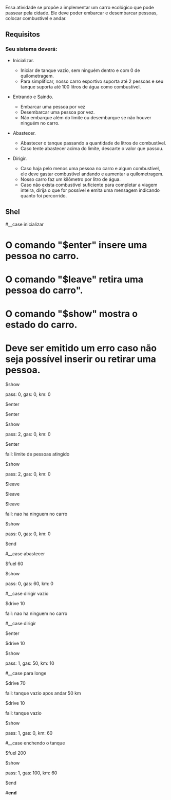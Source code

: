 Essa atividade se propõe a implementar um carro ecológico que pode passear pela cidade. Ele deve poder embarcar e desembarcar pessoas, colocar combustível e andar.

## Requisitos
### Seu sistema deverá:
* Inicializar.
    - Iniciar de tanque vazio, sem ninguém dentro e com 0 de quilometragem.
    - Para simplificar, nosso carro esportivo suporta até 2 pessoas e seu tanque suporta até 100 litros de água como combustível.

* Entrando e Saindo.
    - Embarcar uma pessoa por vez
    - Desembarcar uma pessoa por vez.
    - Não embarque além do limite ou desembarque se não houver ninguém no carro.

* Abastecer.
    - Abastecer o tanque passando a quantidade de litros de combustível.
    - Caso tente abastecer acima do limite, descarte o valor que passou.

* Dirigir.
    - Caso haja pelo menos uma pessoa no carro e algum combustível, ele deve gastar combustível andando e aumentar a quilometragem.
    - Nosso carro faz um kilômetro por litro de água.
    - Caso não exista combustível suficiente para completar a viagem inteira, dirija o que for possível e emita uma mensagem indicando quanto foi percorrido.

## Shel
#__case inicializar
# O comando "$enter" insere uma pessoa no carro.
# O comando "$leave" retira uma pessoa do carro".
# O comando "$show" mostra o estado do carro.
# Deve ser emitido um erro caso não seja possível inserir ou retirar uma pessoa.
$show

pass: 0, gas: 0, km: 0

$enter

$enter

$show

pass: 2, gas: 0, km: 0

$enter

fail: limite de pessoas atingido

$show

pass: 2, gas: 0, km: 0

$leave

$leave

$leave

fail: nao ha ninguem no carro

$show

pass: 0, gas: 0, km: 0

$end

#__case abastecer

$fuel 60

$show

pass: 0, gas: 60, km: 0


#__case dirigir vazio

$drive 10

fail: nao ha ninguem no carro


#__case dirigir

$enter

$drive 10

$show

pass: 1, gas: 50, km: 10


#__case para longe

$drive 70

fail: tanque vazio apos andar 50 km

$drive 10

fail: tanque vazio

$show

pass: 1, gas: 0, km: 60


#__case enchendo o tanque

$fuel 200

$show

pass: 1, gas: 100, km: 60

$end

#__end__